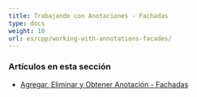 ```yaml
---
title: Trabajando con Anotaciones - Fachadas
type: docs
weight: 10
url: es/cpp/working-with-annotations-facades/
---
```


### **Artículos en esta sección**

- [Agregar, Eliminar y Obtener Anotación - Fachadas](/pdf/cpp/add-delete-and-get-annotation-facades/)